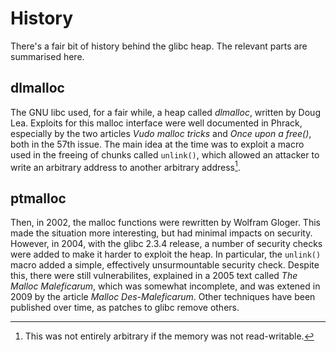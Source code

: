 # History

There's a fair bit of history behind the glibc heap. The relevant parts are
summarised here.

## dlmalloc 

The GNU libc used, for a fair while, a heap called *dlmalloc*, written by Doug
Lea. Exploits for this malloc interface were well documented in Phrack,
especially by the two articles *Vudo malloc tricks* and  *Once upon a free()*,
both in the 57th issue. The main idea at the time was to exploit a macro used in
the freeing of chunks called `unlink()`, which allowed an attacker to write an
arbitrary address to another arbitrary address[^1].

[^1]:
    This was not entirely arbitrary if the memory was not read-writable.

## ptmalloc

Then, in 2002, the malloc functions were rewritten by Wolfram Gloger. This made
the situation more interesting, but had minimal impacts on security. However, in
2004, with the glibc 2.3.4 release, a number of security checks were added to
make it harder to exploit the heap. In particular, the `unlink()` macro added a
simple, effectively unsurmountable security check.  Despite this, there were
still vulnerabilites, explained in a 2005 text called *The Malloc Maleficarum*,
which was somewhat incomplete, and was extened in 2009 by the article *Malloc
Des-Maleficarum*. Other techniques have been published over time, as patches to
glibc remove others.
